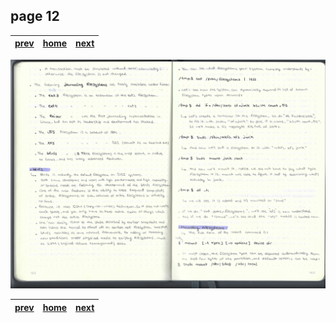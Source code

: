 ## page 12
| [prev](./page_11.md) |  [home](../README.md) | [next](./page_13.md) |
|----------------------|-----------------------|----------------------|

![img](../images/photo_12.jpg)

| [prev](./page_11.md) |  [home](../README.md) | [next](./page_13.md) |
|----------------------|-----------------------|----------------------|
